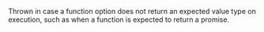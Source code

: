 
Thrown in case a function option does not return an expected value
type on execution, such as when a function is expected to return a promise.

<a id="ERR_INVALID_STATE"></a>

